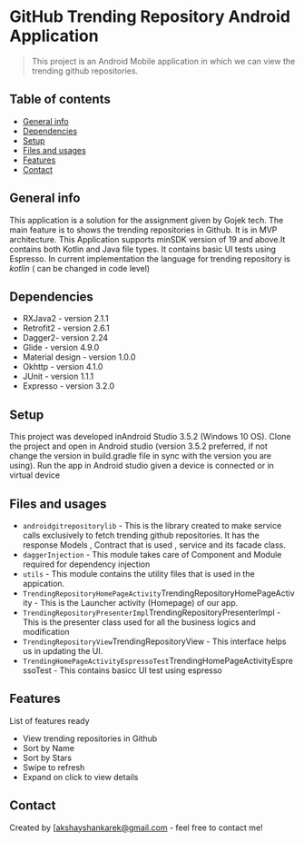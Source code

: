 # GitHub Trending Repository Android Application 
> This project is an Android Mobile application in which we can view the trending github repositories.

## Table of contents
* [General info](#general-info)
* [Dependencies](#dependencies)
* [Setup](#setup)
* [Files and usages](#files-and-usages)
* [Features](#features)
* [Contact](#contact)

## General info
This application is a solution for the assignment given by Gojek tech. The main feature is to shows the trending repositories in Github. It is in MVP architecture. This Application supports minSDK version of 19 and above.It contains both Kotlin and Java file types. It contains basic UI tests using Espresso. In current implementation the language for trending repository is *kotlin* (  can be changed in code level)

## Dependencies
* RXJava2 - version 2.1.1
* Retrofit2 - version 2.6.1
* Dagger2- version 2.24
* Glide - version 4.9.0 
* Material design - version 1.0.0
* Okhttp - version 4.1.0
* JUnit - version 1.1.1
* Expresso - version 3.2.0

## Setup  
This project was developed inAndroid Studio 3.5.2 (Windows 10 OS). Clone the project and open in Android studio (version 3.5.2 preferred, if not change the version in build.gradle file in sync with the version you are using). Run the app in Android studio given a device is connected or in virtual device

## Files and usages
* `androidgitrepositorylib` - This is the library created to make service calls exclusively to fetch trending github repositories. It has the response Models , Contract that is used , service and its facade class.
* `daggerInjection` - This module takes care of Component and Module required for dependency injection
* `utils` - This module contains the utility files that is used in the appication.
* `TrendingRepositoryHomePageActivity`TrendingRepositoryHomePageActivity - This is the Launcher activity (Homepage) of our app.
* `TrendingRepositoryPresenterImpl`TrendingRepositoryPresenterImpl - This is the presenter class used for all the business logics and modification
* `TrendingRepositoryView`TrendingRepositoryView - This interface helps us in updating the UI.
* `TrendingHomePageActivityEspressoTest`TrendingHomePageActivityEspressoTest - This contains basicc UI test using espresso

## Features
List of features ready
* View trending repositories in Github
* Sort by Name
* Sort by Stars
* Swipe to refresh
* Expand on click to view details

## Contact
Created by [akshayshankarek@gmail.com - feel free to contact me!
